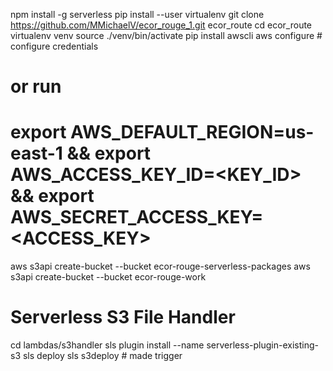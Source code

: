 npm install -g serverless
pip install --user virtualenv
git clone https://github.com/MMichaelV/ecor_rouge_1.git ecor_route
cd ecor_route
virtualenv venv
source ./venv/bin/activate
pip install awscli
aws configure # configure credentials
# or run
# export AWS_DEFAULT_REGION=us-east-1 && export AWS_ACCESS_KEY_ID=<KEY_ID> && export AWS_SECRET_ACCESS_KEY=<ACCESS_KEY>
aws s3api create-bucket --bucket ecor-rouge-serverless-packages
aws s3api create-bucket --bucket ecor-rouge-work

# Serverless S3 File Handler
cd lambdas/s3handler
sls plugin install --name serverless-plugin-existing-s3
sls deploy
sls s3deploy # made trigger
